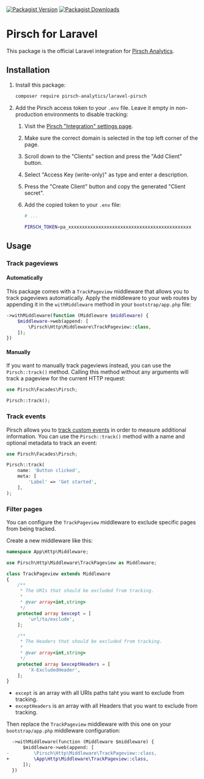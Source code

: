 [![Packagist Version](https://img.shields.io/packagist/v/pirsch-analytics/laravel-pirsch)](https://packagist.org/packages/pirsch-analytics/laravel-pirsch)
[![Packagist Downloads](https://img.shields.io/packagist/dt/pirsch-analytics/laravel-pirsch)](https://packagist.org/packages/pirsch-analytics/laravel-pirsch/stats)

# Pirsch for Laravel

This package is the official Laravel integration for [Pirsch Analytics](https://pirsch.io).

## Installation

1. Install this package:
   ```bash
   composer require pirsch-analytics/laravel-pirsch
   ```
2. Add the Pirsch access token to your `.env` file. Leave it empty in non-production environments to disable tracking:

   1. Visit the [Pirsch "Integration" settings page](https://dashboard.pirsch.io/settings/integration).
   2. Make sure the correct domain is selected in the top left corner of the page.
   3. Scroll down to the "Clients" section and press the "Add Client" button.
   4. Select "Access Key (write-only)" as type and enter a description.
   5. Press the "Create Client" button and copy the generated "Client secret".
   6. Add the copied token to your `.env` file:

      ```bash
      # ...

      PIRSCH_TOKEN=pa_xxxxxxxxxxxxxxxxxxxxxxxxxxxxxxxxxxxxxxxxxxxxx
      ```

## Usage

### Track pageviews

#### Automatically

This package comes with a `TrackPageview` middleware that allows you to track pageviews automatically.
Apply the middleware to your web routes by appending it in the `withMiddleware` method in your `bootstrap/app.php` file:

```php
->withMiddleware(function (Middleware $middleware) {
    $middleware->web(append: [
        \Pirsch\Http\Middleware\TrackPageview::class,
    ]);
})
```

#### Manually

If you want to manually track pageviews instead, you can use the `Pirsch::track()` method.
Calling this method without any arguments will track a pageview for the current HTTP request:

```php
use Pirsch\Facades\Pirsch;

Pirsch::track();
```

### Track events

Pirsch allows you to [track custom events](https://docs.pirsch.io/dashboard/events) in order to measure additional information.
You can use the `Pirsch::track()` method with a name and optional metadata to track an event:

```php
use Pirsch\Facades\Pirsch;

Pirsch::track(
    name: 'Button clicked',
    meta: [
        'Label' => 'Get started',
    ],
);
```

### Filter pages

You can configure the `TrackPageview` middleware to exclude specific pages from being tracked.

Create a new middleware like this:

```php
namespace App\Http\Middleware;

use Pirsch\Http\Middleware\TrackPageview as Middleware;

class TrackPageview extends Middleware
{
    /**
     * The URIs that should be excluded from tracking.
     *
     * @var array<int,string>
     */
    protected array $except = [
        'url/to/exclude',
    ];

    /**
     * The Headers that should be excluded from tracking.
     *
     * @var array<int,string>
     */
    protected array $exceptHeaders = [
        'X-ExcludedHeader',
    ];
}
```

- `except` is an array with all URIs paths taht you want to exclude from tracking.
- `exceptHeaders` is an array with all Headers that you want to exclude from tracking.

Then replace the `TrackPageview` middleware with this one on your `bootstrap/app.php` middleware configuration:

```diff
  ->withMiddleware(function (Middleware $middleware) {
      $middleware->web(append: [
-         \Pirsch\Http\Middleware\TrackPageview::class,
+         \App\Http\Middleware\TrackPageview::class,
      ]);
  })
```
